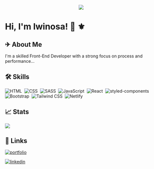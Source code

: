 <p align="center"><img src="https://res.cloudinary.com/osaz/image/upload/v1661403384/cover-sheye_dr3wpl.png"></p>

# Hi, I'm Iwinosa! 👋 ⚜

  
## ✈ About Me
I'm a skilled Front-End Developer with a strong focus on process and performance...



  
## 🛠 Skills
![HTML](https://img.shields.io/badge/-HTML-05122A?style=flat&logo=HTML5)&nbsp;
![CSS](https://img.shields.io/badge/-CSS-05122A?style=flat&logo=CSS3&logoColor=1572B6)&nbsp;
![SASS](https://img.shields.io/badge/Sass-05122A?style=flat&logo=sass)&nbsp;
![JavaScript](https://img.shields.io/badge/-JavaScript-05122A?style=flat&logo=javascript)&nbsp;
![React](https://img.shields.io/badge/-React-05122A?style=flat&logo=react)&nbsp;
![styled-components](https://img.shields.io/badge/styled%20components-05122A?style=flat&logo=styled-components)&nbsp;
![Bootstrap](https://img.shields.io/badge/-Bootstrap-05122A?style=flat&logo=bootstrap)&nbsp;
![Tailwind CSS](https://img.shields.io/badge/Tailwind%20CSS-05122A?style=flat&logo=tailwind-css)&nbsp;
![Netlify](https://img.shields.io/badge/Netlify-05122A?style=for-the-badge&logo=netlify&logoColor=white)&nbsp;

## 📈 Stats
<img src="https://github-readme-stats.vercel.app/api?username=favourene&show_icons=true"/>




  
## 🔗 Links
[![portfolio](https://img.shields.io/badge/portfolio-000?style=for-the-badge&logo=ko-fi&logoColor=white)](https://www.iwinosa.me/)

[![linkedin](https://img.shields.io/badge/linkedin-0A66C2?style=for-the-badge&logo=linkedin&logoColor=white)](https://www.linkedin.com/in/igbinosa-iwinosa-favourene-6117911a1/)

  
